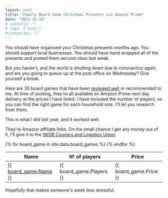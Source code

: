 ```yaml
---
layout: post
title: "Family Board Game Christmas Presents via Amazon Prime"
date: "2021-12-19"
# subtitle: ""
# tags: ['note']
#categories: []
---
```


You should have organised your Christmas presents months ago. You should support local businesses. You should have hand wrapped all of the presents and posted them second class last week.

But you haven't, and the world is shutting down due to coronavirus again, and are you going to queue up at the post office on Wednesday? Give yourself a break.

Here are 30 board games that have been [reviewed well](https://www.youtube.com/watch?v=wzhUXlGIDFY) or recommended to me. At time of posting, they're all available on Amazon Prime next day delivery at the prices I have listed. I have included the number of players, so you can find the right game for each household size. I'll let you research from there.

This is what I did last year, and it worked well.

They're Amazon affiliate links. On the small chance I get any money out of it, I'll give it to the [IWGB Couriers and Logistics Union](https://iwgb.org.uk/en/page/clb/).

<table class="table">
  <thead class="thead-light">
    <tr>
      <th scope="col">Name</th>
      <th scope="col">№ of players</th>
      <th scope="col">Price</th>
    </tr>
  </thead>
  <tbody>
    {% for board_game in site.data.board_games %}
      <tr>
        <td>
          <a href="{{ board_game.Link }}">{{ board_game.Name }}</a>
        </td>
        <td>{{ board_game.Players }}</td>
        <td>{{ board_game.Price }}</td>
      </tr>
    {% endfor %}
  </tbody>
</table>

Hopefully that makes someone's week less stressful.